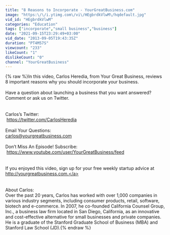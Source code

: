 ```yaml
---
title: "8 Reasons to Incorporate - YourGreatBusiness.com"
image: "https:\/\/i.ytimg.com\/vi\/HEgbrdkVlwM\/hqdefault.jpg"
vid_id: "HEgbrdkVlwM"
categories: "Education"
tags: ["incorporate","small business","business"]
date: "2021-09-15T23:29:49+03:00"
vid_date: "2013-09-05T19:43:35Z"
duration: "PT4M57S"
viewcount: "233"
likeCount: "1"
dislikeCount: "0"
channel: "YourGreatBusiness"
---
```

{% raw %}In this video, Carlos Heredia, from Your Great Business, reviews 8 important reasons why you should incorporate your business.<br /><br />Have a question about launching a business that you want answered? Comment or ask us on Twitter.<br /><br /><br />Carlos’s Twitter:<br />‪ <a rel="nofollow" target="blank" href="https://twitter.com/CarlosHeredia">https://twitter.com/CarlosHeredia</a> <br /><br />Email Your Questions:<br />carlos@yourgreatbusiness.com<br /><br />Don’t Miss An Episode! Subscribe:<br />‪ <a rel="nofollow" target="blank" href="https://www.youtube.com/user/YourGreatBusiness/feed">https://www.youtube.com/user/YourGreatBusiness/feed</a><br /><br /><br />If you enjoyed this video, sign up for your free weekly startup advice at <a rel="nofollow" target="blank" href="http://yourgreatbusiness.com.">http://yourgreatbusiness.com.</a><br /><br /><br />About Carlos:<br />Over the past 20 years, Carlos has worked with over 1,000 companies in various industry segments, including consumer products, retail, software, biotech and e-commerce. In 2007, he co-founded California Counsel Group, Inc., a business law firm located in San Diego, California, as an innovative and cost-effective alternative for small businesses and private companies. He is a graduate of the Stanford Graduate School of Business (MBA) and Stanford Law School (JD).{% endraw %}

